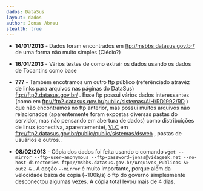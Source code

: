 ```yaml
---
dados: DataSus
layout: dados
author: Jonas Abreu
stealth: true
---
```


* **14/01/2013** - Dados foram encontrados em ftp://msbbs.datasus.gov.br/ de uma forma não muito simples (Clécio?)

* **16/01/2013** - Vários testes de como extrair os dados usando os dados de Tocantins como base

* **???** - Também encotramos um outro ftp público (referênciado atravéz de links para arquivos nas páginas do DataSus) ftp://ftp2.datasus.gov.br/ . Esse ftp possui vários dados interessantes (como em ftp://ftp2.datasus.gov.br/public/sistemas/AIH/RD1992/RD ) que não encontramos no ftp anterior, mas possui muitos arquivos não relacionados (aparentemente foram expostas diversas pastas do servidor, mas não pensando em abertura de dados) como distribuições de linux (conectiva, aparentemente), [VLC][1] em ftp://ftp2.datasus.gov.br/public/public/sistemas/dsweb , pastas de usuários e outros..

* **08/02/2013** - Cópia dos dados foi feita usando o comando `wget --mirror --ftp-user=anonymous --ftp-password=jonas@vidageek.net --no-host-directories ftp://msbbs.datasus.gov.br/Arquivos_Publicos &> out2 &` . A opção `--mirror` é muito importante, porque além da velocidade baixa de cópia (~100k/s) o ftp do governo simplesmente desconectou algumas vezes. A cópia total levou mais de 4 dias.


[1]: http://www.videolan.org/vlc/index.html
